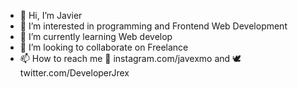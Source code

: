 - 👋 Hi, I’m Javier
- 👀 I’m interested in programming and Frontend Web Development
- 🌱 I’m currently learning Web develop
- 💞️ I’m looking to collaborate on Freelance
- 📫 How to reach me 📸 instagram.com/javexmo and 🕊️ twitter.com/DeveloperJrex

<!---
jotarexx/jotarexx is a ✨ special ✨ repository because its `README.md` (this file) appears on your GitHub profile.
You can click the Preview link to take a look at your changes.
--->
